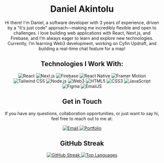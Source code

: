 <h1 align="center">Daniel Akintolu</h1>  
  
<p align="center">  
<!--   <img src="your-profile-image-url" alt="Profile Image" width="200" height="200"> -->  
</p>  
  
<p align="center">  
  Hi there! I'm Daniel, a software developer with 3 years of experience, driven by a "it's just code" approach—making me incredibly flexible and open to challenges.  
  I love building web applications with React, Next.js, and Firebase, and I’m always eager to learn and explore new technologies.  
  Currently, I’m learning Web3 development, working on Cyfin Updraft, and building a real-time chat feature for a map!  
</p>  
  
<h2 align="center">Technologies I Work With:</h2>  
  
<p align="center">  
  <img src="https://img.shields.io/badge/React-61DAFB?logo=react&logoColor=white&style=flat" alt="React">  
  <img src="https://img.shields.io/badge/Next.js-000000?logo=next.js&logoColor=white&style=flat" alt="Next.js">  
  <img src="https://img.shields.io/badge/Firebase-FFCA28?logo=firebase&logoColor=black&style=flat" alt="Firebase">  
  <img src="https://img.shields.io/badge/React Native-61DAFB?logo=react&logoColor=white&style=flat" alt="React Native">  
  <img src="https://img.shields.io/badge/Framer Motion-00ADD8?logo=framer&logoColor=white&style=flat" alt="Framer Motion">  
  <img src="https://img.shields.io/badge/Tailwind CSS-38B2AC?logo=tailwind-css&logoColor=white&style=flat" alt="Tailwind CSS">  
  <img src="https://img.shields.io/badge/Node.js-339933?logo=node.js&logoColor=white&style=flat" alt="Node.js">  
  <img src="https://img.shields.io/badge/Web3-3C3C3D?logo=ethereum&logoColor=white&style=flat" alt="Web3">  
  <img src="https://img.shields.io/badge/HTML5-E34F26?logo=html5&logoColor=white&style=flat" alt="HTML5">  
  <img src="https://img.shields.io/badge/CSS3-1572B6?logo=css3&logoColor=white&style=flat" alt="CSS3">  
  <img src="https://img.shields.io/badge/JavaScript-F7DF1E?logo=javascript&logoColor=black&style=flat" alt="JavaScript">  
  <img src="https://img.shields.io/badge/Figma-F24E1E?logo=figma&logoColor=white&style=flat" alt="Figma">  
  <img src="https://img.shields.io/badge/EmailJS-2B2B2B?logo=emailjs&logoColor=white&style=flat" alt="EmailJS">  
</p>  
  
<h2 align="center">Get in Touch</h2>  
  
<p align="center">  
  If you have any questions, collaboration opportunities, or just want to say hi, feel free to reach out to me at:  
</p>  
  
<p align="center">  
  <a href="mailto:Danielakintolu@gmail.com">  
    <img src="https://img.shields.io/badge/Gmail-D14836?logo=gmail&logoColor=white&style=flat" alt="Email">  
  </a>  
  <a href="https://danielcodes-seven.vercel.app/">  
     <img src="https://img.shields.io/badge/portfolio-d123636?logo=gmail&logoColor=white&style=flat" alt="Portfolio">  
  </a>  
</p>  
  
<h2 align="center">GitHub Streak</h2>  
  
<p align="center">  
  <a href="https://git.io/streak-stats">  
    <img src="https://github-readme-streak-stats.herokuapp.com?user=Dhanny-aay&theme=transparent" alt="GitHub Streak" />  
  </a>  
   <a href="https://github.com/anuraghazra/github-readme-stats">  
    <img src="https://github-readme-stats.vercel.app/api/top-langs/?username=Dhanny-aay&theme=transparent" alt="Top Languages" />  
  </a>  
</p>